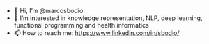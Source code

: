 - 👋 Hi, I’m @marcosbodio
- 👀 I’m interested in knowledge representation, NLP, deep learning, functional programming and health informatics
- 📫 How to reach me: https://www.linkedin.com/in/sbodio/

<!---
marcosbodio/marcosbodio is a ✨ special ✨ repository because its `README.md` (this file) appears on your GitHub profile.
You can click the Preview link to take a look at your changes.
--->
